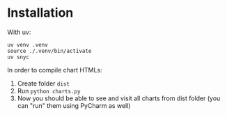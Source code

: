 # Installation

With uv:

```shell
uv venv .venv
source ./.venv/bin/activate
uv snyc
```

In order to compile chart HTMLs:
1. Create folder `dist`
2. Run `python charts.py`
3. Now you should be able to see and visit all charts from dist folder (you can "run" them using PyCharm as well)
